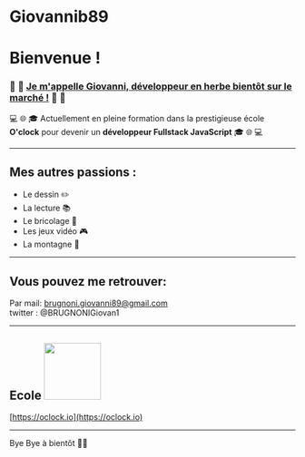 # Giovannib89
# Bienvenue !  

###  :seedling: :herb: <ins>**Je m'appelle Giovanni, développeur en herbe bientôt sur le marché !**</ins> :herb: :seedling:


:computer: :globe_with_meridians: :mortar_board: Actuellement en pleine formation dans la prestigieuse école **O'clock** pour devenir un **développeur Fullstack JavaScript** :mortar_board: :globe_with_meridians: :computer:

***  

## Mes autres passions :  
- Le dessin :pencil2:
- La lecture :books:
- Le bricolage :wrench:
- Les jeux vidéo :video_game:
- La montagne :mount_fuji:

***

## Vous pouvez me retrouver:
Par mail: brugnoni.giovanni89@gmail.com  
twitter : @BRUGNONIGiovan1  

***  

## Ecole <img src="https://actualitesjeuxvideo.fr/wp-content/uploads/2016/08/Oclock.jpg" width="100">  
[https://oclock.io](https://oclock.io)
***

Bye Bye à bientôt 👋😀
